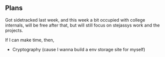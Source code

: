 ## Plans

Got sidetracked last week, and this week a bit occupied with college internals, will be free after that, but will still focus on stejassys work and the projects. 

If I can make time, then,

- Cryptography (cause I wanna build a env storage site for myself)
